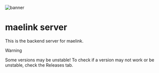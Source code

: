 ![banner](https://u.cubeupload.com/zzbooplister/adorbannerzz1.png)
# maelink server
This is the backend server for maelink.
> [!Warning]
> Some versions may be unstable!
> To check if a version may not work or be unstable, check the Releases tab.
